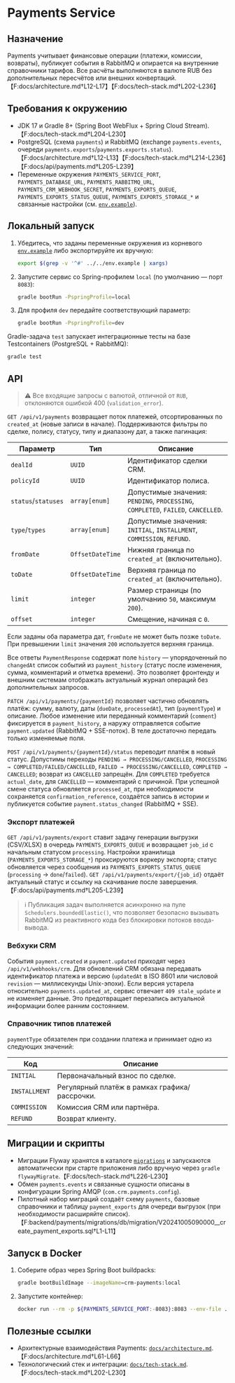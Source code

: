 # Payments Service

## Назначение
Payments учитывает финансовые операции (платежи, комиссии, возвраты), публикует события в RabbitMQ и опирается на внутренние справочники тарифов. Все расчёты выполняются в валюте RUB без дополнительных пересчётов или внешних конвертаций.【F:docs/architecture.md†L12-L17】【F:docs/tech-stack.md†L202-L236】

## Требования к окружению
- JDK 17 и Gradle 8+ (Spring Boot WebFlux + Spring Cloud Stream).【F:docs/tech-stack.md†L204-L230】
- PostgreSQL (схема `payments`) и RabbitMQ (exchange `payments.events`, очереди `payments.exports`/`payments.exports.status`).【F:docs/architecture.md†L12-L13】【F:docs/tech-stack.md†L214-L236】【F:docs/api/payments.md†L205-L239】
- Переменные окружения `PAYMENTS_SERVICE_PORT`, `PAYMENTS_DATABASE_URL`, `PAYMENTS_RABBITMQ_URL`, `PAYMENTS_CRM_WEBHOOK_SECRET`, `PAYMENTS_EXPORTS_QUEUE`, `PAYMENTS_EXPORTS_STATUS_QUEUE`, `PAYMENTS_EXPORTS_STORAGE_*` и связанные настройки (см. [`env.example`](../../env.example)).

## Локальный запуск

1. Убедитесь, что заданы переменные окружения из корневого [`env.example`](../../env.example) либо экспортируйте их вручную:
   ```bash
   export $(grep -v '^#' ../../env.example | xargs)
   ```
2. Запустите сервис со Spring-профилем `local` (по умолчанию — порт `8083`):
   ```bash
   gradle bootRun -PspringProfile=local
   ```
3. Для профиля `dev` передайте соответствующий параметр:
   ```bash
   gradle bootRun -PspringProfile=dev
   ```

Gradle-задача `test` запускает интеграционные тесты на базе Testcontainers (PostgreSQL + RabbitMQ):
```bash
gradle test
```

## API

> ⚠️ Все входящие запросы с валютой, отличной от `RUB`, отклоняются ошибкой 400 (`validation_error`).

`GET /api/v1/payments` возвращает поток платежей, отсортированных по `created_at` (новые записи в начале). Поддерживаются фильтры по сделке, полису, статусу, типу и диапазону дат, а также пагинация:

| Параметр | Тип | Описание |
| --- | --- | --- |
| `dealId` | `UUID` | Идентификатор сделки CRM. |
| `policyId` | `UUID` | Идентификатор полиса. |
| `status`/`statuses` | `array[enum]` | Допустимые значения: `PENDING`, `PROCESSING`, `COMPLETED`, `FAILED`, `CANCELLED`. |
| `type`/`types` | `array[enum]` | Допустимые значения: `INITIAL`, `INSTALLMENT`, `COMMISSION`, `REFUND`. |
| `fromDate` | `OffsetDateTime` | Нижняя граница по `created_at` (включительно). |
| `toDate` | `OffsetDateTime` | Верхняя граница по `created_at` (включительно). |
| `limit` | `integer` | Размер страницы (по умолчанию `50`, максимум `200`). |
| `offset` | `integer` | Смещение, начиная с `0`. |

Если заданы оба параметра дат, `fromDate` не может быть позже `toDate`. При превышении `limit` значения `200` используется верхняя граница.

Все ответы `PaymentResponse` содержат поле `history` — упорядоченный по `changedAt` список событий из `payment_history` (статус после изменения, сумма, комментарий и отметка времени). Это позволяет фронтенду и внешним системам отображать актуальный журнал операций без дополнительных запросов.

`PATCH /api/v1/payments/{paymentId}` позволяет частично обновлять платёж: сумму, валюту, даты (`dueDate`, `processedAt`), тип (`paymentType`) и описание. Любое изменение или переданный комментарий (`comment`) фиксируется в `payment_history`, а наружу отправляется событие `payment.updated` (RabbitMQ + SSE-поток). В теле достаточно передать только изменяемые поля.

`POST /api/v1/payments/{paymentId}/status` переводит платёж в новый статус. Допустимы переходы `PENDING → PROCESSING/CANCELLED`, `PROCESSING → COMPLETED/FAILED/CANCELLED`, `FAILED → PROCESSING/CANCELLED`, `COMPLETED → CANCELLED`; возврат из `CANCELLED` запрещён. Для `COMPLETED` требуется `actual_date`, для `CANCELLED` — комментарий с причиной. При успешной смене статуса обновляется `processed_at`, при необходимости сохраняется `confirmation_reference`, создаётся запись в истории и публикуется событие `payment.status_changed` (RabbitMQ + SSE).

### Экспорт платежей

`GET /api/v1/payments/export` ставит задачу генерации выгрузки (CSV/XLSX) в очередь `PAYMENTS_EXPORTS_QUEUE` и возвращает `job_id` c начальным статусом `processing`. Настройки хранилища (`PAYMENTS_EXPORTS_STORAGE_*`) проксируются воркеру экспорта; статус обновляется через сообщения из `PAYMENTS_EXPORTS_STATUS_QUEUE` (`processing` → `done`/`failed`). `GET /api/v1/payments/export/{job_id}` отдаёт актуальный статус и ссылку на скачивание после завершения.【F:docs/api/payments.md†L205-L239】

> ℹ️ Публикация задач выполняется асинхронно на пуле `Schedulers.boundedElastic()`, что позволяет безопасно вызывать RabbitMQ из реактивного кода без блокировки потоков ввода-вывода.

### Вебхуки CRM

События `payment.created` и `payment.updated` приходят через `/api/v1/webhooks/crm`. Для обновлений CRM обязана передавать идентификатор платежа и версию (`updatedAt` в ISO 8601 или числовой `revision` — миллисекунды Unix-эпохи). Если версия устарела относительно `payments.updated_at`, сервис отвечает `409 stale_update` и не изменяет данные. Это предотвращает перезапись актуальной информации более ранним состоянием.

### Справочник типов платежей

`paymentType` обязателен при создании платежа и принимает одно из следующих значений:

| Код | Описание |
| --- | --- |
| `INITIAL` | Первоначальный взнос по сделке. |
| `INSTALLMENT` | Регулярный платёж в рамках графика/рассрочки. |
| `COMMISSION` | Комиссия CRM или партнёра. |
| `REFUND` | Возврат клиенту. |

## Миграции и скрипты
- Миграции Flyway хранятся в каталоге [`migrations`](migrations/) и запускаются автоматически при старте приложения либо вручную через `gradle flywayMigrate`.【F:docs/tech-stack.md†L226-L230】
- Обмен `payments.events` и связанные сущности описаны в конфигурации Spring AMQP (`com.crm.payments.config`).
- Пилотный набор миграций создаёт схему `payments`, базовые справочники и таблицу `payment_exports` для очереди выгрузок (при необходимости расширяйте список).【F:backend/payments/migrations/db/migration/V20241005090000__create_payment_exports.sql†L1-L11】

## Запуск в Docker
1. Соберите образ через Spring Boot buildpacks:
   ```bash
   gradle bootBuildImage --imageName=crm-payments:local
   ```
2. Запустите контейнер:
   ```bash
   docker run --rm -p ${PAYMENTS_SERVICE_PORT:-8083}:8083 --env-file ../../env.example crm-payments:local
   ```

## Полезные ссылки
- Архитектурные взаимодействия Payments: [`docs/architecture.md`](../../docs/architecture.md#2-взаимодействия-и-потоки-данных).【F:docs/architecture.md†L61-L66】
- Технологический стек и интеграции: [`docs/tech-stack.md`](../../docs/tech-stack.md#payments).【F:docs/tech-stack.md†L202-L230】
